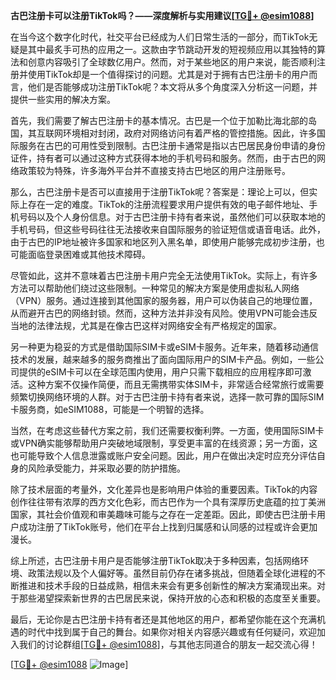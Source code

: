 **古巴注册卡可以注册TikTok吗？——深度解析与实用建议[[TG💪+ @esim1088](https://t.me/s/esim1088)]**

在当今这个数字化时代，社交平台已经成为人们日常生活的一部分，而TikTok无疑是其中最炙手可热的应用之一。这款由字节跳动开发的短视频应用以其独特的算法和创意内容吸引了全球数亿用户。然而，对于某些地区的用户来说，能否顺利注册并使用TikTok却是一个值得探讨的问题。尤其是对于拥有古巴注册卡的用户而言，他们是否能够成功注册TikTok呢？本文将从多个角度深入分析这一问题，并提供一些实用的解决方案。

首先，我们需要了解古巴注册卡的基本情况。古巴是一个位于加勒比海北部的岛国，其互联网环境相对封闭，政府对网络访问有着严格的管控措施。因此，许多国际服务在古巴的可用性受到限制。古巴注册卡通常是指以古巴居民身份申请的身份证件，持有者可以通过这种方式获得本地的手机号码和服务。然而，由于古巴的网络政策较为特殊，许多海外平台并不直接支持古巴地区的用户注册账号。

那么，古巴注册卡是否可以直接用于注册TikTok呢？答案是：理论上可以，但实际上存在一定的难度。TikTok的注册流程要求用户提供有效的电子邮件地址、手机号码以及个人身份信息。对于古巴注册卡持有者来说，虽然他们可以获取本地的手机号码，但这些号码往往无法接收来自国际服务的验证短信或语音电话。此外，由于古巴的IP地址被许多国家和地区列入黑名单，即使用户能够完成初步注册，也可能面临登录困难或其他技术障碍。

尽管如此，这并不意味着古巴注册卡用户完全无法使用TikTok。实际上，有许多方法可以帮助他们绕过这些限制。一种常见的解决方案是使用虚拟私人网络（VPN）服务。通过连接到其他国家的服务器，用户可以伪装自己的地理位置，从而避开古巴的网络封锁。然而，这种方法并非没有风险。使用VPN可能会违反当地的法律法规，尤其是在像古巴这样对网络安全有严格规定的国家。

另一种更为稳妥的方式是借助国际SIM卡或eSIM卡服务。近年来，随着移动通信技术的发展，越来越多的服务商推出了面向国际用户的SIM卡产品。例如，一些公司提供的eSIM卡可以在全球范围内使用，用户只需下载相应的应用程序即可激活。这种方案不仅操作简便，而且无需携带实体SIM卡，非常适合经常旅行或需要频繁切换网络环境的人群。对于古巴注册卡持有者来说，选择一款可靠的国际SIM卡服务商，如eSIM1088，可能是一个明智的选择。

当然，在考虑这些替代方案之前，我们还需要权衡利弊。一方面，使用国际SIM卡或VPN确实能够帮助用户突破地域限制，享受更丰富的在线资源；另一方面，这也可能导致个人信息泄露或账户安全问题。因此，用户在做出决定时应充分评估自身的风险承受能力，并采取必要的防护措施。

除了技术层面的考量外，文化差异也是影响用户体验的重要因素。TikTok的内容创作往往带有浓厚的西方文化色彩，而古巴作为一个具有深厚历史底蕴的拉丁美洲国家，其社会价值观和审美趣味可能与之存在一定差距。因此，即使古巴注册卡用户成功注册了TikTok账号，他们在平台上找到归属感和认同感的过程或许会更加漫长。

综上所述，古巴注册卡用户是否能够注册TikTok取决于多种因素，包括网络环境、政策法规以及个人偏好等。虽然目前仍存在诸多挑战，但随着全球化进程的不断推进和技术手段的日益成熟，相信未来会有更多创新性的解决方案涌现出来。对于那些渴望探索新世界的古巴居民来说，保持开放的心态和积极的态度至关重要。

最后，无论你是古巴注册卡持有者还是其他地区的用户，都希望你能在这个充满机遇的时代中找到属于自己的舞台。如果你对相关内容感兴趣或有任何疑问，欢迎加入我们的讨论群组[[TG💪+ @esim1088](https://t.me/s/esim1088)]，与其他志同道合的朋友一起交流心得！

[[TG💪+ @esim1088](https://t.me/s/esim1088) ![Image](https://i.postimg.cc/4NQfJmqS/Snipaste-2025-05-13-00-14-12.png)]